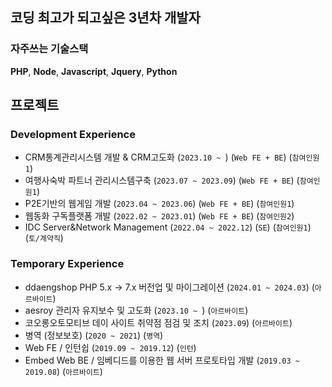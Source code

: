 ## 코딩 최고가 되고싶은 3년차 개발자

### 자주쓰는 기술스택
**PHP**, **Node**, **Javascript**, **Jquery**, **Python**

## 프로젝트
### Development Experience
- CRM통계관리시스템 개발 & CRM고도화 (`2023.10 ~ `) (`Web FE + BE`) (`참여인원1`) 
- 여행사숙박 파트너 관리시스템구축 (`2023.07 ~ 2023.09`) (`Web FE + BE`) (`참여인원1`) 
- P2E기반의 웹게임 개발 (`2023.04 ~ 2023.06`) (`Web FE + BE`) (`참여인원1`) 
- 웹동화 구독플랫폼 개발 (`2022.02 ~ 2023.01`) (`Web FE + BE`) (`참여인원2`) 
- IDC Server&Network Management (`2022.04 ~ 2022.12`) (`SE`) (`참여인원1`) (`토/계약직`)

### Temporary Experience
- ddaengshop PHP 5.x -> 7.x 버전업 및 마이그레이션 (`2024.01 ~ 2024.03`) (`아르바이트`)
- aesroy 관리자 유지보수 및 고도화 (`2023.10 ~ `) (`아르바이트`)
- 코오롱오토모티브 데이 사이트 취약점 점검 및 조치 (`2023.09`) (`아르바이트`)
- 병역 (정보보호) (`2020 ~ 2021`) (`병역`)
- Web FE / 인턴쉽 (`2019.09 ~ 2019.12`) (`인턴`)
- Embed Web BE / 임베디드를 이용한 웹 서버 프로토타입 개발 (`2019.03 ~ 2019.08`) (`아르바이트`)

